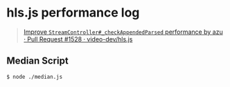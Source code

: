 # hls.js performance log

> [Improve `StreamController#_checkAppendedParsed` performance by azu · Pull Request #1528 · video-dev/hls.js](https://github.com/video-dev/hls.js/pull/1528 "Improve `StreamController#_checkAppendedParsed` performance by azu · Pull Request #1528 · video-dev/hls.js")

## Median Script

    $ node ./median.js
